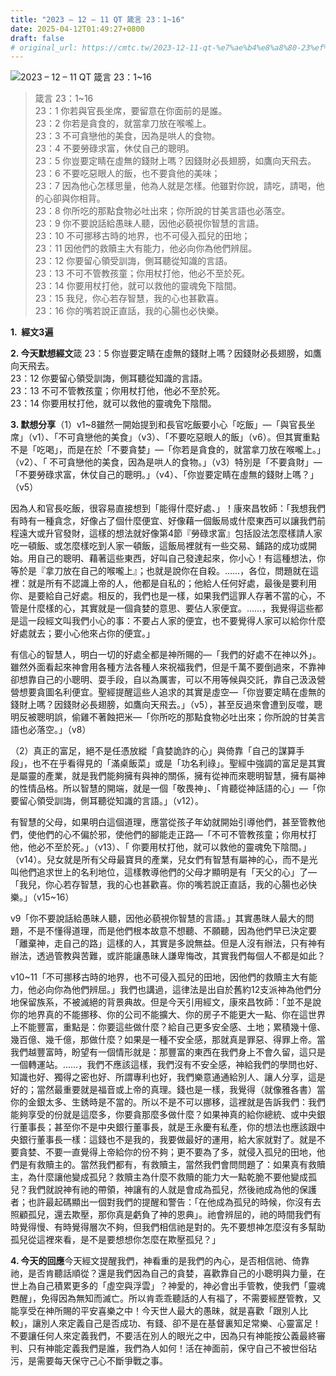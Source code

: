```yaml
---
title: "2023 – 12 – 11 QT 箴言 23：1~16"
date: 2025-04-12T01:49:27+0800
draft: false
# original_url: https://cmtc.tw/2023-12-11-qt-%e7%ae%b4%e8%a8%80-23%ef%bc%9a116
---
```


![2023 – 12 – 11 QT 箴言 23：1\~16](/images/qt.jpg  "2023 – 12 – 11 QT 箴言 23：1\~16")

> 箴言 23：1\~16  
> 23：1 你若與官長坐席，要留意在你面前的是誰。  
> 23：2 你若是貪食的，就當拿刀放在喉嚨上。  
> 23：3 不可貪戀他的美食，因為是哄人的食物。  
> 23：4 不要勞碌求富，休仗自己的聰明。  
> 23：5 你豈要定睛在虛無的錢財上嗎？因錢財必長翅膀，如鷹向天飛去。  
> 23：6 不要吃惡眼人的飯，也不要貪他的美味；  
> 23：7 因為他心怎樣思量，他為人就是怎樣。他雖對你說，請吃，請喝，他的心卻與你相背。  
> 23：8 你所吃的那點食物必吐出來；你所說的甘美言語也必落空。  
> 23：9 你不要說話給愚昧人聽，因他必藐視你智慧的言語。  
> 23：10 不可挪移古時的地界，也不可侵入孤兒的田地；  
> 23：11 因他們的救贖主大有能力，他必向你為他們辨屈。  
> 23：12 你要留心領受訓誨，側耳聽從知識的言語。  
> 23：13 不可不管教孩童；你用杖打他，他必不至於死。  
> 23：14 你要用杖打他，就可以救他的靈魂免下陰間。  
> 23：15 我兒，你心若存智慧，我的心也甚歡喜。  
> 23：16 你的嘴若說正直話，我的心腸也必快樂。

**1.  經文3遍**

**2. 今天默想經文**箴 23：5 你豈要定睛在虛無的錢財上嗎？因錢財必長翅膀，如鷹向天飛去。  
23：12 你要留心領受訓誨，側耳聽從知識的言語。  
23：13 不可不管教孩童；你用杖打他，他必不至於死。  
23：14 你要用杖打他，就可以救他的靈魂免下陰間。

**3. 默想分享**（1）v1\~8雖然一開始提到和長官吃飯要小心「吃飯」—「與官長坐席」（v1）、「不可貪戀他的美食」（v3）、「不要吃惡眼人的飯」（v6）。但其實重點不是「吃喝」，而是在於「不要貪婪」—「你若是貪食的，就當拿刀放在喉嚨上。」（v2）、「 不可貪戀他的美食，因為是哄人的食物。」（v3）特別是「不要貪財」—「不要勞碌求富，休仗自己的聰明。」（v4）、「你豈要定睛在虛無的錢財上嗎？」（v5）

因為人和官長吃飯，很容易直接想到「能得什麼好處、」！康來昌牧師：「我想我們有時有一種貪念，好像占了個什麼便宜、好像藉一個飯局或什麼東西可以讓我們前程遠大或升官發財，這樣的想法就好像第4節『勞碌求富』包括設法怎麼樣請人家吃一頓飯、或怎麼樣吃到人家一頓飯，這飯局裡就有一些交易、鋪路的成功或開始。用自己的聰明、藉著這些東西，好叫自己發達起來，你小心！有這種想法，你等於是『拿刀放在自己的喉嚨上』；也就是說你在自殺。……，各位，問題就在這裡：就是所有不認識上帝的人，他都是自私的；他給人任何好處，最後是要利用你、是要給自己好處。相反的，我們也是一樣，如果我們這罪人存著不當的心，不管是什麼樣的心，其實就是一個貪婪的意思、要佔人家便宜。……，我覺得這些都是這一段經文叫我們小心的事：不要占人家的便宜，也不要覺得人家可以給你什麼好處就去；要小心他來占你的便宜。」

有信心的智慧人，明白一切的好處全都是神所賜的—「我們的好處不在神以外」。雖然外面看起來神會用各種方法各種人來祝福我們，但是千萬不要倒過來，不靠神卻想靠自己的小聰明、耍手段，自以為厲害，可以不用等候與交託，靠自己汲汲營營想要貪圖名利便宜。聖經提醒這些人追求的其實是虛空—「你豈要定睛在虛無的錢財上嗎？因錢財必長翅膀，如鷹向天飛去。」（v5），甚至反過來會遭到反噬，聰明反被聰明誤，偷雞不著蝕把米—「你所吃的那點食物必吐出來；你所說的甘美言語也必落空。」（v8）

（2）真正的富足，絕不是任憑放縱「貪婪詭詐的心」與倚靠「自己的謀算手段」，也不在乎看得見的「滿桌飯菜」或是「功名利祿」。聖經中強調的富足是其實是屬靈的產業，就是我們能夠擁有與神的關係，擁有從神而來聰明智慧，擁有屬神的性情品格。所以智慧的開端，就是一個「敬畏神」、「肯聽從神話語的心」—「你要留心領受訓誨，側耳聽從知識的言語。」（v12）。

有智慧的父母，如果明白這個道理，應當從孩子年幼就開始引導他們，甚至管教他們，使他們的心不偏於邪，使他們的腳能走正路—「不可不管教孩童；你用杖打他，他必不至於死。」（v13）、「 你要用杖打他，就可以救他的靈魂免下陰間。」（v14）。兒女就是所有父母最寶貝的產業，兒女們有智慧有屬神的心，而不是光叫他們追求世上的名利地位，這樣教導他們的父母才顯明是有「天父的心」了—「我兒，你心若存智慧，我的心也甚歡喜。你的嘴若說正直話，我的心腸也必快樂。」（v15\~16）

v9「你不要說話給愚昧人聽，因他必藐視你智慧的言語。」其實愚昩人最大的問題，不是不懂得道理，而是他們根本故意不想聽、不願聽，因為他們早已決定要「離棄神，走自己的路」這樣的人，其實是多說無益。但是人沒有辦法，只有神有辦法，透過管教與苦難，或許能讓愚昧人謙卑悔改，其實我們每個人不都是如此？

v10\~11「不可挪移古時的地界，也不可侵入孤兒的田地，因他們的救贖主大有能力，他必向你為他們辨屈。」我們也講過，這律法是出自於舊約12支派神為他們分地保留族系，不被滅絕的背景典故。但是今天引用經文，康來昌牧師：「並不是說你的地界真的不能挪移、你的公司不能擴大、你的房子不能更大一點、你在這世界上不能豐富，重點是：你要這些做什麼？給自己更多安全感、土地；累積幾十億、幾百億、幾千億，那做什麼？如果是一種不安全感，那就真是罪惡、得罪上帝。當我們越豐富時，盼望有一個情形就是：那豐富的東西在我們身上不會久留，這只是一個轉運站。……，我們不應該這樣，我們沒有不安全感，神給我們的學問也好、知識也好、獨得之密也好、所謂專利也好，我們樂意通通給別人、讓人分享，這是好的；當然最重要就是福音或上帝的真理。錢也是一樣，我覺得（就像雅各書）當你的金銀太多、生銹時是不當的。所以不是不可以挪移，這裡就是告訴我們：我們能夠享受的份就是這麼多，你要貪那麼多做什麼？如果神真的給你總統、或中央銀行董事長；甚至你不是中央銀行董事長，就是王永慶有私產，你的想法也應該跟中央銀行董事長一樣：這錢也不是我的，我要做最好的運用，給大家就對了。就是不要貪婪、不要一直覺得上帝給你的份不夠；更不要為了多，就侵入孤兒的田地，他們是有救贖主的。當然我們都有，有救贖主，當然我們會問問題了：如果真有救贖主，為什麼讓他變成孤兒？救贖主為什麼不救贖的能力大一點乾脆不要他變成孤兒？我們就說神有祂的帶領，神讓有的人就是會成為孤兒，然後祂成為他的保護者；也許最起碼顯出一個對我們的提醒和警告：「在他成為孤兒的時候，你沒有去照顧孤兒，還去欺壓，那你真是虧負了神的恩典」。祂會辨屈的，祂的時間我們有時覺得慢、有時覺得層次不夠，但我們相信祂是對的。先不要想神怎麼沒有多幫助孤兒從這裡來看，是不是要想想你怎麼在欺壓孤兒？」

**4. 今天的回應**今天經文提醒我們，神看重的是我們的內心，是否相信祂、倚靠祂，是否肯聽話順從？還是我們因為自己的貪婪，喜歡靠自己的小聰明與力量，在世上為自己積累更多的「虛空與浮雲」？神愛的，神必會出手管教，使我們「靈魂甦醒」，免得因為無知而滅亡。所以肯乖乖聽話的人有福了，不需要經歷管教，又能享受在神所賜的平安喜樂之中！今天世人最大的愚昧，就是喜歡「跟別人比較」，讓別人來定義自己是否成功、有錢、卻不是在基督裏知足常樂、心靈富足！不要讓任何人來定義我們，不要活在別人的眼光之中，因為只有神能按公義最終審判、只有神能定義我們是誰，我們為人如何！活在神面前，保守自己不被世俗玷污，是需要每天保守己心不斷爭戰之事。